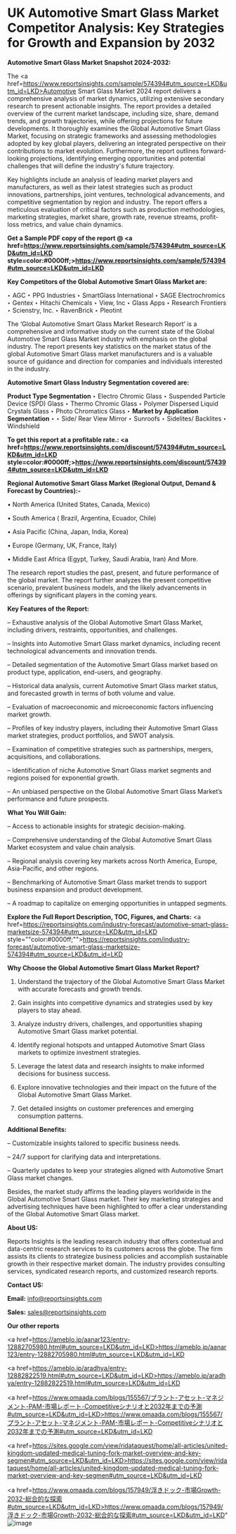 # UK Automotive Smart Glass Market Competitor Analysis: Key Strategies for Growth and Expansion by 2032

<strong>Automotive Smart Glass Market Snapshot 2024-2032:</strong>

The <a href=https://www.reportsinsights.com/sample/574394#utm_source=LKD&utm_id=LKD>Automotive Smart Glass Market 2024 report</a> delivers a comprehensive analysis of market dynamics, utilizing extensive secondary research to present actionable insights. The report provides a detailed overview of the current market landscape, including size, share, demand trends, and growth trajectories, while offering projections for future developments. It thoroughly examines the Global Automotive Smart Glass Market, focusing on strategic frameworks and assessing methodologies adopted by key global players, delivering an integrated perspective on their contributions to market evolution. Furthermore, the report outlines forward-looking projections, identifying emerging opportunities and potential challenges that will define the industry's future trajectory.

Key highlights include an analysis of leading market players and manufacturers, as well as their latest strategies such as product innovations, partnerships, joint ventures, technological advancements, and competitive segmentation by region and industry. The report offers a meticulous evaluation of critical factors such as production methodologies, marketing strategies, market share, growth rate, revenue streams, profit-loss metrics, and value chain dynamics.

<strong>Get a Sample PDF copy of the report @ <a href=https://www.reportsinsights.com/sample/574394#utm_source=LKD&utm_id=LKD style=color:#0000ff;>https://www.reportsinsights.com/sample/574394#utm_source=LKD&utm_id=LKD</a></strong>

<strong>Key Competitors of the Global Automotive Smart Glass Market are:</strong>

‣ AGC
‣ PPG Industries
‣ SmartGlass International
‣ SAGE Electrochromics
‣ Gentex
‣ Hitachi Chemicals
‣ View, Inc
‣ Glass Apps
‣ Research Frontiers
‣ Scienstry, Inc.
‣ RavenBrick
‣ Pleotint

The ‘Global Automotive Smart Glass Market Research Report’ is a comprehensive and informative study on the current state of the Global Automotive Smart Glass Market industry with emphasis on the global industry. The report presents key statistics on the market status of the global Automotive Smart Glass market manufacturers and is a valuable source of guidance and direction for companies and individuals interested in the industry.

<strong>Automotive Smart Glass Industry Segmentation covered are:</strong>

<strong>Product Type Segmentation</strong>
‣
Electro Chromic Glass
‣ Suspended Particle Device (SPD) Glass
‣ Thermo Chromic Glass
‣ Polymer Dispersed Liquid Crystals Glass
‣ Photo Chromatics Glass
‣ 
<strong>Market by Application Segmentation</strong>
‣
‣  Side/ Rear View Mirror
‣ Sunroofs
‣ Sidelites/ Backlites
‣ Windshield

<strong>To get this report at a profitable rate.: <a href=https://www.reportsinsights.com/discount/574394#utm_source=LKD&utm_id=LKD style=color:#0000ff;>https://www.reportsinsights.com/discount/574394#utm_source=LKD&utm_id=LKD</a></strong>

<strong>Regional Automotive Smart Glass Market (Regional Output, Demand &amp; Forecast by Countries):-</strong>

• North America (United States, Canada, Mexico)

• South America ( Brazil, Argentina, Ecuador, Chile)

• Asia Pacific (China, Japan, India, Korea)

• Europe (Germany, UK, France, Italy)

• Middle East Africa (Egypt, Turkey, Saudi Arabia, Iran) And More.

The research report studies the past, present, and future performance of the global market. The report further analyzes the present competitive scenario, prevalent business models, and the likely advancements in offerings by significant players in the coming years.

<strong>Key Features of the Report:</strong>

– Exhaustive analysis of the Global Automotive Smart Glass Market, including drivers, restraints, opportunities, and challenges.

– Insights into Automotive Smart Glass market dynamics, including recent technological advancements and innovation trends.

– Detailed segmentation of the Automotive Smart Glass market based on product type, application, end-users, and geography.

– Historical data analysis, current Automotive Smart Glass market status, and forecasted growth in terms of both volume and value.

– Evaluation of macroeconomic and microeconomic factors influencing market growth.

– Profiles of key industry players, including their Automotive Smart Glass market strategies, product portfolios, and SWOT analysis.

– Examination of competitive strategies such as partnerships, mergers, acquisitions, and collaborations.

– Identification of niche Automotive Smart Glass market segments and regions poised for exponential growth.

– An unbiased perspective on the Global Automotive Smart Glass Market’s performance and future prospects.

<strong>What You Will Gain:</strong>

– Access to actionable insights for strategic decision-making.

– Comprehensive understanding of the Global Automotive Smart Glass Market ecosystem and value chain analysis.

– Regional analysis covering key markets across North America, Europe, Asia-Pacific, and other regions.

– Benchmarking of Automotive Smart Glass market trends to support business expansion and product development.

– A roadmap to capitalize on emerging opportunities in untapped segments.

<strong>Explore the Full Report Description, TOC, Figures, and Charts:</strong>
<a href=https://reportsinsights.com/industry-forecast/automotive-smart-glass-marketsize-574394#utm_source=LKD&utm_id=LKD style=""color:#0000ff;"">https://reportsinsights.com/industry-forecast/automotive-smart-glass-marketsize-574394#utm_source=LKD&utm_id=LKD</a>

<strong>Why Choose the Global Automotive Smart Glass Market Report?</strong>

1. Understand the trajectory of the Global Automotive Smart Glass Market with accurate forecasts and growth trends.

2. Gain insights into competitive dynamics and strategies used by key players to stay ahead.

3. Analyze industry drivers, challenges, and opportunities shaping Automotive Smart Glass market potential.

4. Identify regional hotspots and untapped Automotive Smart Glass markets to optimize investment strategies.

5. Leverage the latest data and research insights to make informed decisions for business success.

6. Explore innovative technologies and their impact on the future of the Global Automotive Smart Glass Market.

7. Get detailed insights on customer preferences and emerging consumption patterns.

<strong>Additional Benefits:</strong>

– Customizable insights tailored to specific business needs.

– 24/7 support for clarifying data and interpretations.

– Quarterly updates to keep your strategies aligned with Automotive Smart Glass market changes.

Besides, the market study affirms the leading players worldwide in the Global Automotive Smart Glass market. Their key marketing strategies and advertising techniques have been highlighted to offer a clear understanding of the Global Automotive Smart Glass market.

<strong><strong>About US</strong>:</strong>

Reports Insights is the leading research industry that offers contextual and data-centric research services to its customers across the globe. The firm assists its clients to strategize business policies and accomplish sustainable growth in their respective market domain. The industry provides consulting services, syndicated research reports, and customized research reports.

<strong>Contact US:</strong>

<p class=><b>Email:</b> <a href=mailto:info@reportsinsights.com>info@reportsinsights.com</a></p>
<p class=><b>Sales:</b> <a href=mailto:sales@reportsinsights.com>sales@reportsinsights.com</a></p>

<strong>Our other reports</strong>

<a href=https://ameblo.jp/aanar123/entry-12882705980.html#utm_source=LKD&utm_id=LKD>https://ameblo.jp/aanar123/entry-12882705980.html#utm_source=LKD&utm_id=LKD</a>

<a href=https://ameblo.jp/aradhya/entry-12882822519.html#utm_source=LKD&utm_id=LKD>https://ameblo.jp/aradhya/entry-12882822519.html#utm_source=LKD&utm_id=LKD</a>

<a href=https://www.omaada.com/blogs/155567/プラント-アセット-マネジメント-PAM-市場レポート-Competitiveシナリオと2032年までの予測#utm_source=LKD&utm_id=LKD>https://www.omaada.com/blogs/155567/プラント-アセット-マネジメント-PAM-市場レポート-Competitiveシナリオと2032年までの予測#utm_source=LKD&utm_id=LKD</a>

<a href=https://sites.google.com/view/ridataquest/home/all-articles/united-kingdom-updated-medical-tuning-fork-market-overview-and-key-segmen#utm_source=LKD&utm_id=LKD>https://sites.google.com/view/ridataquest/home/all-articles/united-kingdom-updated-medical-tuning-fork-market-overview-and-key-segmen#utm_source=LKD&utm_id=LKD</a>

<a href=https://www.omaada.com/blogs/157949/浮きドック-市場Growth-2032-総合的な探索#utm_source=LKD&utm_id=LKD>https://www.omaada.com/blogs/157949/浮きドック-市場Growth-2032-総合的な探索#utm_source=LKD&utm_id=LKD</a>"
![image](https://github.com/user-attachments/assets/fbe8c690-818b-48b3-811d-c73427d5783a)
